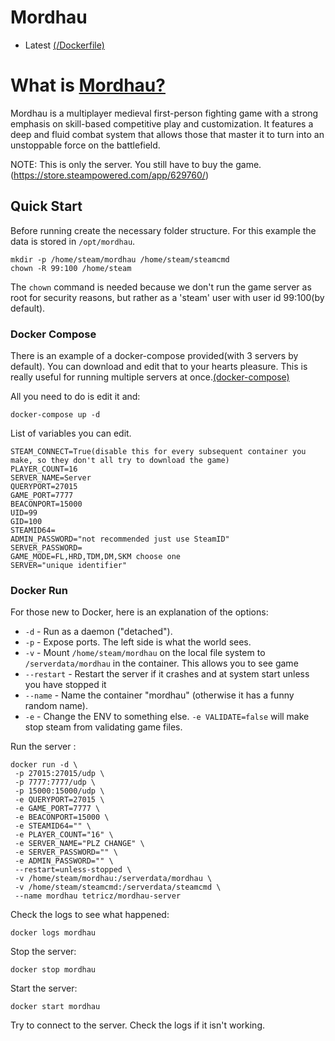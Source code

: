 # Mordhau 

* Latest [(/Dockerfile)](https://github.com/Tetricz/docker-mordhau-server/blob/master/Dockerfile)

# What is [Mordhau?](https://mordhau.com/faq/#what-is-mordhau)

Mordhau is a multiplayer medieval first-person fighting game with a strong emphasis on skill-based competitive play and customization.
It features a deep and fluid combat system that allows those that master it to turn into an unstoppable force on the battlefield.

NOTE: This is only the server. You still have to buy the game. (https://store.steampowered.com/app/629760/)

## Quick Start
Before running create the necessary folder structure. For this example the data is stored in `/opt/mordhau`.
```
mkdir -p /home/steam/mordhau /home/steam/steamcmd
chown -R 99:100 /home/steam
```
The `chown` command is needed because we don't run the game server as root for security reasons, but rather as a 'steam' user with user id 99:100(by default).

### Docker Compose
There is an example of a docker-compose provided(with 3 servers by default). You can download and edit that to your hearts pleasure. This is really useful for running multiple servers at once.[(docker-compose)](https://github.com/Tetricz/docker-mordhau-server/tree/master/docker-compose)

All you need to do is edit it and: 

```
docker-compose up -d
```
List of variables you can edit.
```
STEAM_CONNECT=True(disable this for every subsequent container you make, so they don't all try to download the game)
PLAYER_COUNT=16
SERVER_NAME=Server
QUERYPORT=27015
GAME_PORT=7777
BEACONPORT=15000
UID=99
GID=100
STEAMID64=
ADMIN_PASSWORD="not recommended just use SteamID"
SERVER_PASSWORD=
GAME_MODE=FL,HRD,TDM,DM,SKM choose one
SERVER="unique identifier"
```

### Docker Run

For those new to Docker, here is an explanation of the options:

* `-d` - Run as a daemon ("detached").
* `-p` - Expose ports. The left side is what the world sees.
* `-v` - Mount `/home/steam/mordhau` on the local file system to `/serverdata/mordhau` in the container. This allows you to see game
* `--restart` - Restart the server if it crashes and at system start unless you have stopped it
* `--name` - Name the container "mordhau" (otherwise it has a funny random name).
* `-e` - Change the ENV to something else. `-e VALIDATE=false` will make stop steam from validating game files.

Run the server :
```
docker run -d \
 -p 27015:27015/udp \
 -p 7777:7777/udp \
 -p 15000:15000/udp \
 -e QUERYPORT=27015 \
 -e GAME_PORT=7777 \
 -e BEACONPORT=15000 \
 -e STEAMID64="" \
 -e PLAYER_COUNT="16" \
 -e SERVER_NAME="PLZ CHANGE" \
 -e SERVER_PASSWORD="" \
 -e ADMIN_PASSWORD="" \
 --restart=unless-stopped \
 -v /home/steam/mordhau:/serverdata/mordhau \
 -v /home/steam/steamcmd:/serverdata/steamcmd \
 --name mordhau tetricz/mordhau-server
```

Check the logs to see what happened:

```
docker logs mordhau
```

Stop the server:

```
docker stop mordhau
```

Start the server:
```
docker start mordhau
```

Try to connect to the server. Check the logs if it isn't working.
